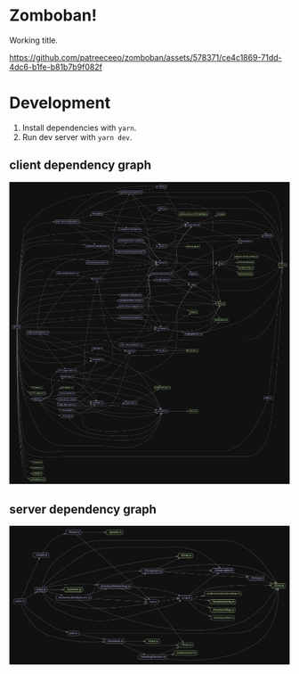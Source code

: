 # Zomboban!

Working title.

https://github.com/patreeceeo/zomboban/assets/578371/ce4c1869-71dd-4dc6-b1fe-b81b7b9f082f

# Development

1. Install dependencies with `yarn`.
1. Run dev server with `yarn dev`.

## client dependency graph

![client dependency graph](./dependency_graph_client.svg)

## server dependency graph

![server dependency graph](./dependency_graph_server.svg)
